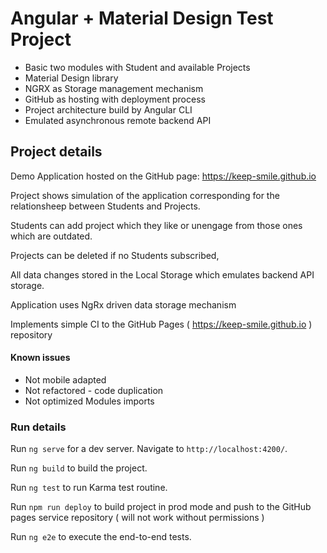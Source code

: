 # Angular + Material Design Test Project

- Basic two modules with Student and available Projects
- Material Design library
- NGRX as Storage management mechanism
- GitHub as hosting with deployment process
- Project architecture build by Angular CLI
- Emulated asynchronous remote backend API


## Project details

Demo Application hosted on the GitHub page: https://keep-smile.github.io

Project shows simulation of the application corresponding for the relationsheep between Students and Projects.

Students can add project which they like or unengage from those ones which are outdated.

Projects can be deleted if no Students subscribed,

All data changes stored in the Local Storage which emulates backend API storage.

Application uses NgRx driven data storage mechanism 

Implements simple CI to the GitHub Pages ( https://keep-smile.github.io ) repository 


#### Known issues

- Not mobile adapted
- Not refactored - code duplication  
- Not optimized Modules imports


### Run details

Run `ng serve` for a dev server. Navigate to `http://localhost:4200/`.

Run `ng build` to build the project.

Run `ng test` to run Karma test routine.

Run `npm run deploy` to build project in prod mode and push to the GitHub pages service repository ( will not work without permissions ) 

Run `ng e2e` to execute the end-to-end tests.

